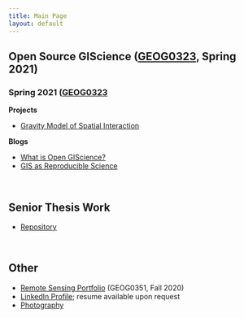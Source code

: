 ```yaml
---
title: Main Page
layout: default
---
```


## Open Source GIScience ([GEOG0323](https://gis4dev.github.io/), Spring 2021)

### Spring 2021 ([GEOG0323](https://gis4dev.github.io/)

**Projects**
- [Gravity Model of Spatial Interaction](gravity/gravity.md)

**Blogs**
- [What is Open GIScience?](blogs/opensource.md)
- [GIS as Reproducible Science](blogs/GIScience.md)

<br>

## Senior Thesis Work
- [Repository](https://github.com/mtango99/thesis)

<br>

## Other
- [Remote Sensing Portfolio](https://sites.middlebury.edu/madeleinetango/) (GEOG0351, Fall 2020)
- [LinkedIn Profile](https://linkedin.com/in/madeleinetango/); resume available upon request
- [Photography](https://vsco.co/mtango99/)


